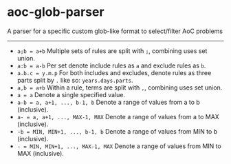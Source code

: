 # aoc-glob-parser
A parser for a specific custom glob-like format to select/filter AoC problems

---

- `a;b = a+b` Multiple sets of rules are split with `;`, combining uses set union.
- `a:b = a-b` Per set denote include rules as `a` and exclude rules as `b`.
- `a.b.c = y.m.p` For both includes and excludes, denote rules as three parts split by `.` like so: `years.days.parts`.
- `a,b = a+b` Within a rule, terms are split with `,`, combining uses set union.
- `a = a` Denote a single specified value.
- `a-b = a, a+1, ..., b-1, b` Denote a range of values from a to b (inclusive).
- `a- = a, a+1, ..., MAX-1, MAX` Denote a range of values from a to MAX (inclusive).
- `-b = MIN, MIN+1, ..., b-1, b` Denote a range of values from MIN to b (inclusive).
- `- = MIN, MIN+1, ..., MAX-1, MAX` Denote a range of values from MIN to MAX (inclusive).
